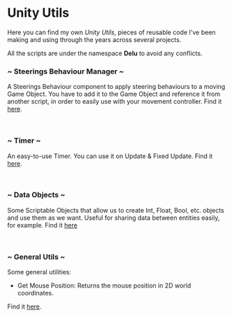 # Unity Utils

Here you can find my own *Unity Utils*, pieces of reusable code I've been making and using through the years across several projects. 

All the scripts are under the namespace **Delu** to avoid any conflicts.

### ~ Steerings Behaviour Manager ~

A Steerings Behaviour component to apply steering behaviours to a moving Game Object. You have to add it to the Game Object and reference it from another script, in order to easily use with your movement controller. Find it [here](https://github.com/Delunado/Unity-Utils/blob/main/SteeringsBehaviourManager.cs).

<br>

### ~ Timer ~

An easy-to-use Timer. You can use it on Update & Fixed Update. Find it [here](https://github.com/Delunado/Unity-Utils/blob/main/Timer.cs).

<br>

### ~ Data Objects ~
Some Scriptable Objects that allow us to create Int, Float, Bool, etc. objects and use them as we want. Useful for sharing data between entities easily, for example. Find it [here](https://github.com/Delunado/Unity-Utils/tree/main/DataObjects)

<br>

### ~ General Utils ~

Some general utilities:

-  Get Mouse Position: Returns the mouse position in 2D world coordinates.



Find it [here](https://github.com/Delunado/Unity-Utils/blob/main/Utils.cs).